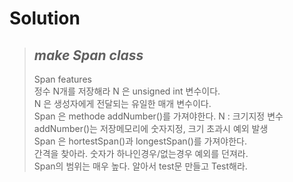 # Solution

> ## _**make Span class**_  
> Span features  
> 정수 N개를 저장해라 N 은 unsigned int 변수이다.  
> N 은 생성자에게 전달되는 유일한 매개 변수이다.  
> Span 은 methode addNumber()를 가져야한다.
> N : 크기지정 변수 addNumber()는 저장메모리에 숫자지정, 크기 초과시 예외 발생  
> Span 은 hortestSpan()과 longestSpan()를 가져야한다.  
> 간격을 찾아라. 숫자가 하나인경우/없는경우 예외를 던져라.  
> Span의 범위는 매우 높다. 알아서 test문 만들고 Test해라.  

